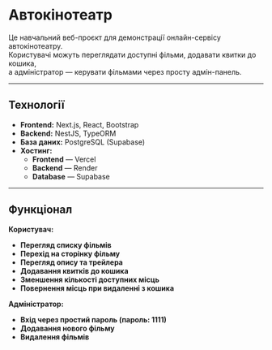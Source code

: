 # Автокінотеатр

Це навчальний веб-проєкт для демонстрації онлайн-сервісу автокінотеатру.  
Користувачі можуть переглядати доступні фільми, додавати квитки до кошика,  
а адміністратор — керувати фільмами через просту адмін-панель.

---

## Технології

- **Frontend:** Next.js, React, Bootstrap
- **Backend:** NestJS, TypeORM
- **База даних:** PostgreSQL (Supabase)
- **Хостинг:**
  - **Frontend** — Vercel
  - **Backend** — Render
  - **Database** — Supabase

---

## Функціонал

**Користувач:**
- **Перегляд списку фільмів**
- **Перехід на сторінку фільму**
- **Перегляд опису та трейлера**
- **Додавання квитків до кошика**
- **Зменшення кількості доступних місць**
- **Повернення місць при видаленні з кошика**

**Адміністратор:**
- **Вхід через простий пароль (пароль: 1111)**
- **Додавання нового фільму**
- **Видалення фільмів**



